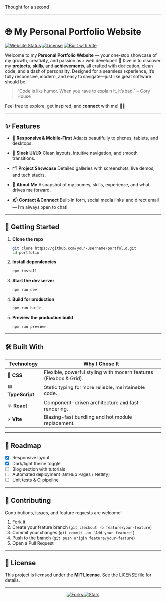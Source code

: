 Thought for a second


---

# 🌐 My Personal Portfolio Website

[![Website Status](https://img.shields.io/badge/status-online-brightgreen)]() [![License](https://img.shields.io/badge/license-MIT-blue)]() [![Built with Vite](https://img.shields.io/badge/built%20with-Vite-yellow)]()

Welcome to my **Personal Portfolio Website** — your one-stop showcase of my growth, creativity, and passion as a web developer! 🚀
Dive in to discover my **projects**, **skills**, and **achievements**, all crafted with dedication, clean code, and a dash of personality.
Designed for a seamless experience, it’s fully responsive, modern, and easy to navigate—just like great software should be.

> “Code is like humor. When you have to explain it, it’s bad.” – Cory House

Feel free to explore, get inspired, and **connect** with me! 🤝✨

---

## ✨ Features

* 📱 **Responsive & Mobile-First**
  Adapts beautifully to phones, tablets, and desktops.

* 🎨 **Sleek UI/UX**
  Clean layouts, intuitive navigation, and smooth transitions.

* 🗂️ **Project Showcase**
  Detailed galleries with screenshots, live demos, and tech stacks.

* 🙋 **About Me**
  A snapshot of my journey, skills, experience, and what drives me forward.

* 📬 **Contact & Connect**
  Built-in form, social media links, and direct email — I’m always open to chat!

---

## 🚀 Getting Started

1. **Clone the repo**

   ```bash
   git clone https://github.com/your-username/portfolio.git
   cd portfolio
   ```

2. **Install dependencies**

   ```bash
   npm install
   ```

3. **Start the dev server**

   ```bash
   npm run dev
   ```

4. **Build for production**

   ```bash
   npm run build
   ```

5. **Preview the production build**

   ```bash
   npm run preview
   ```

---

## 🛠️ Built With

| Technology        | Why I Chose It                                                    |
| ----------------- | ----------------------------------------------------------------- |
| 🎨 **CSS**        | Flexible, powerful styling with modern features (Flexbox & Grid). |
| 🟦 **TypeScript** | Static typing for more reliable, maintainable code.               |
| ⚛️ **React**      | Component-driven architecture and fast rendering.                 |
| ⚡ **Vite**        | Blazing-fast bundling and hot module replacement.                 |

---

## 📖 Roadmap

* [x] Responsive layout
* [x] Dark/light theme toggle
* [ ] Blog section with tutorials
* [ ] Automated deployment (GitHub Pages / Netlify)
* [ ] Unit tests & CI pipeline

---

## 🤝 Contributing

Contributions, issues, and feature requests are welcome!

1. Fork it
2. Create your feature branch (`git checkout -b feature/your-feature`)
3. Commit your changes (`git commit -am 'Add your feature'`)
4. Push to the branch (`git push origin feature/your-feature`)
5. Open a Pull Request

---

## 📜 License

This project is licensed under the **MIT License**. See the [LICENSE](LICENSE) file for details.

---

<p align="center">
  <a href="[https://github.com/your-username/portfolio](https://github.com/Draftgamz/portfolio-v-6)">
    <img src="https://img.shields.io/github/forks/your-username/portfolio?style=social" alt="Forks">
  </a>
  <a href="[https://github.com/your-username/portfolio](https://github.com/Draftgamz/portfolio-v-6)">
    <img src="https://img.shields.io/github/stars/your-username/portfolio?style=social" alt="Stars">
  </a>
</p>
